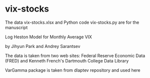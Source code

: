 # vix-stocks
The data vix-stocks.xlsx and Python code vix-stocks.py are for the manuscript 

Log Heston Model for Monthly Average VIX 

by Jihyun Park and Andrey Sarantsev

The data is taken from two web sites: Federal Reserve Economic Data (FRED) and Kenneth French's Dartmouth College Data Library

VarGamma package is taken from dlaptev repository and used here


